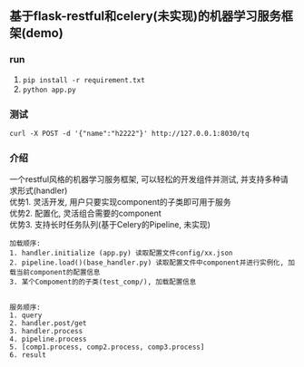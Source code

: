 ## 基于flask-restful和celery(未实现)的机器学习服务框架(demo)

### run
1. `pip install -r requirement.txt`
2. `python app.py`

### 测试
`curl -X POST -d '{"name":"h2222"}' http://127.0.0.1:8030/tq`


### 介绍
一个restful风格的机器学习服务框架, 可以轻松的开发组件并测试, 并支持多种请求形式(handler)<br/>
优势1. 灵活开发, 用户只要实现component的子类即可用于服务<br/>
优势2. 配置化, 灵活组合需要的component<br/>
优势3. 支持长时任务队列(基于Celery的Pipeline, 未实现)<br/>
```
加载顺序:
1. handler.initialize (app.py) 读取配置文件config/xx.json
2. pipeline.load()(base_handler.py) 读取配置文件中component并进行实例化, 加载当前component的配置信息
3. 某个Compoment的的子类(test_comp/), 加载配置信息


服务顺序:
1. query 
2. handler.post/get
3. handler.process
4. pipeline.process
5. [comp1.process, comp2.process, comp3.process]
6. result
```